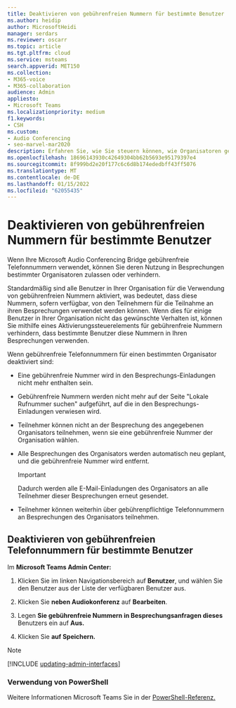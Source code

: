 ```yaml
---
title: Deaktivieren von gebührenfreien Nummern für bestimmte Benutzer
ms.author: heidip
author: MicrosoftHeidi
manager: serdars
ms.reviewer: oscarr
ms.topic: article
ms.tgt.pltfrm: cloud
ms.service: msteams
search.appverid: MET150
ms.collection:
- M365-voice
- M365-collaboration
audience: Admin
appliesto:
- Microsoft Teams
ms.localizationpriority: medium
f1.keywords:
- CSH
ms.custom:
- Audio Conferencing
- seo-marvel-mar2020
description: Erfahren Sie, wie Sie steuern können, wie Organisatoren gebührenfreie Nummern für ihre Audiokonferenzbrücke-Besprechungen verwenden können.
ms.openlocfilehash: 18696143930c42649304bb62b5693e95179397e4
ms.sourcegitcommit: 8f999bd2e20f177c6c6d8b174ededbff43ff5076
ms.translationtype: MT
ms.contentlocale: de-DE
ms.lasthandoff: 01/15/2022
ms.locfileid: "62055435"
---
```

# <a name="disabling-toll-free-numbers-for-specific-teams-users"></a>Deaktivieren von gebührenfreien Nummern für bestimmte Benutzer

Wenn Ihre Microsoft Audio Conferencing Bridge gebührenfreie Telefonnummern verwendet, können Sie deren Nutzung in Besprechungen bestimmter Organisatoren zulassen oder verhindern.  

Standardmäßig sind alle Benutzer in Ihrer Organisation für die Verwendung von gebührenfreien Nummern aktiviert, was bedeutet, dass diese Nummern, sofern verfügbar, von den Teilnehmern für die Teilnahme an ihren Besprechungen verwendet werden können. Wenn dies für einige Benutzer in Ihrer Organisation nicht das gewünschte Verhalten ist, können Sie mithilfe eines Aktivierungssteuerelements für gebührenfreie Nummern verhindern, dass bestimmte Benutzer diese Nummern in Ihren Besprechungen verwenden.

Wenn gebührenfreie Telefonnummern für einen bestimmten Organisator deaktiviert sind:

- Eine gebührenfreie Nummer wird in den Besprechungs-Einladungen nicht mehr enthalten sein.
- Gebührenfreie Nummern werden nicht mehr auf der Seite "Lokale Rufnummer suchen" aufgeführt, auf die in den Besprechungs-Einladungen verwiesen wird.
- Teilnehmer können nicht an der Besprechung des angegebenen Organisators teilnehmen, wenn sie eine gebührenfreie Nummer der Organisation wählen.
- Alle Besprechungen des Organisators werden automatisch neu geplant, und die gebührenfreie Nummer wird entfernt.  

    > [!IMPORTANT]
    > Dadurch werden alle E-Mail-Einladungen des Organisators an alle Teilnehmer dieser Besprechungen erneut gesendet.

- Teilnehmer können weiterhin über gebührenpflichtige Telefonnummern an Besprechungen des Organisators teilnehmen.

## <a name="disabling-toll-free-numbers-for-specific-users"></a>Deaktivieren von gebührenfreien Telefonnummern für bestimmte Benutzer

Im **Microsoft Teams Admin Center:**

1. Klicken Sie im linken Navigationsbereich auf **Benutzer**, und wählen Sie den Benutzer aus der Liste der verfügbaren Benutzer aus.

2. Klicken Sie **neben Audiokonferenz** auf **Bearbeiten**.

3. Legen **Sie gebührenfreie Nummern in Besprechungsanfragen dieses** Benutzers ein auf **Aus.**

4. Klicken Sie **auf Speichern.**

> [!Note]
> [!INCLUDE [updating-admin-interfaces](includes/updating-admin-interfaces.md)]

### <a name="using-powershell"></a>Verwendung von PowerShell

Weitere Informationen Microsoft Teams Sie in der [PowerShell-Referenz.](/powershell/module/teams/?view=teams-ps)
